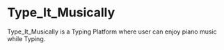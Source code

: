# Type_It_Musically

Type_It_Musically is a Typing Platform where user can enjoy piano music while Typing.
